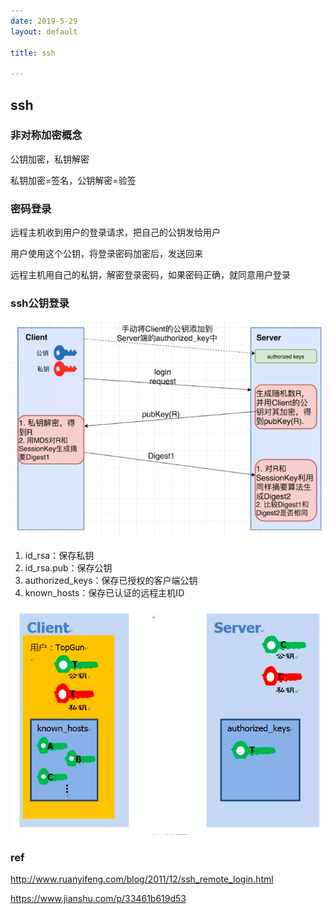 ```yaml
---
date: 2019-5-29
layout: default

title: ssh

---
```


## ssh

### 非对称加密概念

公钥加密，私钥解密

私钥加密=签名，公钥解密=验签

### 密码登录

远程主机收到用户的登录请求，把自己的公钥发给用户

用户使用这个公钥，将登录密码加密后，发送回来

远程主机用自己的私钥，解密登录密码，如果密码正确，就同意用户登录

### ssh公钥登录

![image-20200107200957370](https://github.com/garydai/garydai.github.com/raw/master/_posts/pic/image-20200107200957370.png)



1. id_rsa：保存私钥
2. id_rsa.pub：保存公钥
3. authorized_keys：保存已授权的客户端公钥
4. known_hosts：保存已认证的远程主机ID

![image-20200107203306812](https://github.com/garydai/garydai.github.com/raw/master/_posts/pic/image-20200107203306812.png)

### ref

http://www.ruanyifeng.com/blog/2011/12/ssh_remote_login.html

https://www.jianshu.com/p/33461b619d53